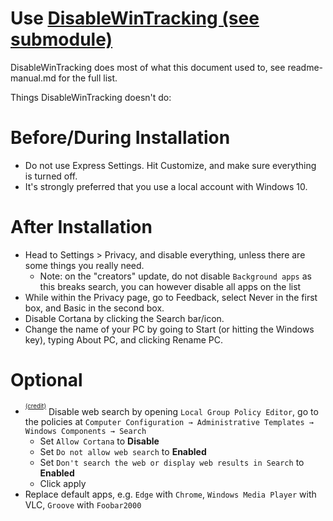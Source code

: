 # Use [DisableWinTracking (see submodule)](https://github.com/10se1ucgo/DisableWinTracking)
DisableWinTracking does most of what this document used to, see readme-manual.md for the full list.

Things DisableWinTracking doesn't do:

# Before/During Installation
* Do not use Express Settings. Hit Customize, and make sure everything is turned off.
* It's strongly preferred that you use a local account with Windows 10.

# After Installation
* Head to Settings > Privacy, and disable everything, unless there are some things you really need.
  * Note: on the "creators" update, do not disable ```Background apps``` as this breaks search, you can however disable all apps on the list
* While within the Privacy page, go to Feedback, select Never in the first box, and Basic in the second box.
* Disable Cortana by clicking the Search bar/icon.
* Change the name of your PC by going to Start (or hitting the Windows key), typing About PC, and clicking Rename PC.

# Optional
* <sup><sup>[(credit)](https://superuser.com/a/1196624)</sup></sup> Disable web search by opening ```Local Group Policy Editor```, go to the policies at ```Computer Configuration → Administrative Templates → Windows Components → Search```
  * Set ```Allow Cortana``` to **Disable**
  * Set ```Do not allow web search``` to **Enabled**
  * Set ```Don't search the web or display web results in Search``` to **Enabled**
  * Click apply
* Replace default apps, e.g. ```Edge``` with ```Chrome```, ```Windows Media Player``` with VLC, ```Groove``` with ```Foobar2000```
